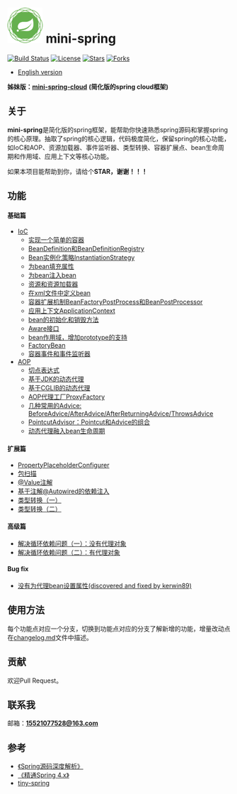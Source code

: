 # <img src="assets/spring-framework.png" width="80" height="80"> mini-spring
[![Build Status](https://img.shields.io/badge/build-passing-brightgreen)](https://github.com/DerekYRC/mini-spring)
[![License](https://img.shields.io/badge/license-Apache%202-4EB1BA.svg)](https://www.apache.org/licenses/LICENSE-2.0.html)
[![Stars](https://img.shields.io/github/stars/DerekYRC/mini-spring)](https://img.shields.io/github/stars/DerekYRC/mini-spring)
[![Forks](https://img.shields.io/github/forks/DerekYRC/mini-spring)](https://img.shields.io/github/forks/DerekYRC/mini-spring)

* [English version](./README.md)

**姊妹版：**[**mini-spring-cloud**](https://github.com/DerekYRC/mini-spring-cloud) **(简化版的spring cloud框架)**

## 关于

**mini-spring**是简化版的spring框架，能帮助你快速熟悉spring源码和掌握spring的核心原理。抽取了spring的核心逻辑，代码极度简化，保留spring的核心功能，如IoC和AOP、资源加载器、事件监听器、类型转换、容器扩展点、bean生命周期和作用域、应用上下文等核心功能。

如果本项目能帮助到你，请给个**STAR，谢谢！！！**

## 功能
#### 基础篇
* [IoC](https://github.com/DerekYRC/mini-spring/blob/main/changelog.md#基础篇IoC)
    * [实现一个简单的容器](https://github.com/DerekYRC/mini-spring/blob/main/changelog.md#最简单的bean容器)
    * [BeanDefinition和BeanDefinitionRegistry](https://github.com/DerekYRC/mini-spring/blob/main/changelog.md#BeanDefinition和BeanDefinitionRegistry)
    * [Bean实例化策略InstantiationStrategy](https://github.com/DerekYRC/mini-spring/blob/main/changelog.md#Bean实例化策略InstantiationStrategy)
    * [为bean填充属性](https://github.com/DerekYRC/mini-spring/blob/main/changelog.md#为bean填充属性)
    * [为bean注入bean](https://github.com/DerekYRC/mini-spring/blob/main/changelog.md#为bean注入bean)
    * [资源和资源加载器](https://github.com/DerekYRC/mini-spring/blob/main/changelog.md#资源和资源加载器)
    * [在xml文件中定义bean](https://github.com/DerekYRC/mini-spring/blob/main/changelog.md#在xml文件中定义bean)
    * [容器扩展机制BeanFactoryPostProcess和BeanPostProcessor](https://github.com/DerekYRC/mini-spring/blob/main/changelog.md#BeanFactoryPostProcess和BeanPostProcessor)
    * [应用上下文ApplicationContext](https://github.com/DerekYRC/mini-spring/blob/main/changelog.md#应用上下文ApplicationContext)
    * [bean的初始化和销毁方法](https://github.com/DerekYRC/mini-spring/blob/main/changelog.md#bean的初始化和销毁方法)
    * [Aware接口](https://github.com/DerekYRC/mini-spring/blob/main/changelog.md#Aware接口)
    * [bean作用域，增加prototype的支持](https://github.com/DerekYRC/mini-spring/blob/main/changelog.md#bean作用域增加prototype的支持)
    * [FactoryBean](https://github.com/DerekYRC/mini-spring/blob/main/changelog.md#FactoryBean)
    * [容器事件和事件监听器](https://github.com/DerekYRC/mini-spring/blob/main/changelog.md#容器事件和事件监听器)
* [AOP](https://github.com/DerekYRC/mini-spring/blob/main/changelog.md#基础篇AOP)
    * [切点表达式](https://github.com/DerekYRC/mini-spring/blob/main/changelog.md#切点表达式)
    * [基于JDK的动态代理](https://github.com/DerekYRC/mini-spring/blob/main/changelog.md#基于JDK的动态代理)
    * [基于CGLIB的动态代理](https://github.com/DerekYRC/mini-spring/blob/main/changelog.md#基于CGLIB的动态代理)
    * [AOP代理工厂ProxyFactory](https://github.com/DerekYRC/mini-spring/blob/main/changelog.md#AOP代理工厂)
    * [几种常用的Advice: BeforeAdvice/AfterAdvice/AfterReturningAdvice/ThrowsAdvice](https://github.com/DerekYRC/mini-spring/blob/main/changelog.md#几种常用的AdviceBeforeAdviceAfterAdviceAfterReturningAdviceThrowsAdvice)
    * [PointcutAdvisor：Pointcut和Advice的组合](https://github.com/DerekYRC/mini-spring/blob/main/changelog.md#pointcutadvisorpointcut和advice的组合)
    * [动态代理融入bean生命周期](https://github.com/DerekYRC/mini-spring/blob/main/changelog.md#动态代理融入bean生命周期)
    

#### 扩展篇
* [PropertyPlaceholderConfigurer](https://github.com/DerekYRC/mini-spring/blob/main/changelog.md#propertyplaceholderconfigurer)
* [包扫描](https://github.com/DerekYRC/mini-spring/blob/main/changelog.md#包扫描)
* [@Value注解](https://github.com/DerekYRC/mini-spring/blob/main/changelog.md#value注解)
* [基于注解@Autowired的依赖注入](https://github.com/DerekYRC/mini-spring/blob/main/changelog.md#autowired注解)
* [类型转换（一）](https://github.com/DerekYRC/mini-spring/blob/main/changelog.md#类型转换一)
* [类型转换（二）](https://github.com/DerekYRC/mini-spring/blob/main/changelog.md#类型转换二)

#### 高级篇
* [解决循环依赖问题（一）：没有代理对象](https://github.com/DerekYRC/mini-spring/blob/main/changelog.md#解决循环依赖问题一没有代理对象)
* [解决循环依赖问题（二）：有代理对象](https://github.com/DerekYRC/mini-spring/blob/main/changelog.md#解决循环依赖问题二有代理对象)

#### Bug fix
* [没有为代理bean设置属性(discovered and fixed by kerwin89)](https://github.com/DerekYRC/mini-spring/blob/main/changelog.md#bug-fix没有为代理bean设置属性discovered-and-fixed-by-kerwin89)

## 使用方法
每个功能点对应一个分支，切换到功能点对应的分支了解新增的功能，增量改动点在[changelog.md](https://github.com/DerekYRC/mini-spring/blob/main/changelog.md)文件中描述。

## 贡献
欢迎Pull Request。

## 联系我
邮箱：**15521077528@163.com**

## 参考
- [《Spring源码深度解析》](https://book.douban.com/subject/25866350/)
- [《精通Spring 4.x》](https://book.douban.com/subject/26952826/)
- [tiny-spring](https://github.com/code4craft/tiny-spring)
